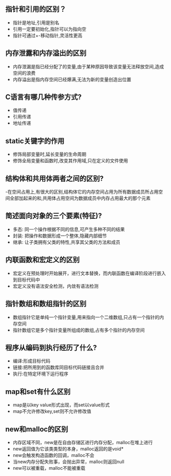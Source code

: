 ## 指针和引用的区别？
- 指针是地址,引用是别名
- 引用一定要初始化,指针可以为指向空
- 指针可通过+-移动指针,灵活性更高

## 内存泄露和内存溢出的区别
- 内存泄漏是指已经分配了的变量,由于某种原因导致该变量无法释放空间,造成空间的浪费
- 内存溢出是指内存空间已经爆满,无法为新的变量创造出位置

## C语言有哪几种传参方式?
- 值传递
- 引用传递
- 地址传递

## static关键字的作用
- 修饰局部变量时,延长变量的生命周期
- 修饰全局变量和函数时,改变其作用域,只在定义的文件使用

## 结构体和共用体两者之间的区别?
-在空间占用上,有很大的区别,结构体它的内存空间占用为所有数据成员所占用空间全部加起来的和,共用体占用空间为数据成员中内存占用最大的那个元素

## 简述面向对象的三个要素(特征)?
- 多态: 同一个操作根据不同的信息,可产生多种不同的结果
- 封装: 把操作和数据形成一个整体,隐藏内部细节
- 继承: 让子类拥有父类的特性,共享其父类的方法和成员

## 内联函数和宏定义的区别
- 宏定义在预处理时开始展开，进行文本替换，而内联函数在编译阶段进行嵌入到目标代码中
- 宏定义没有语法安全检测，内敛有语法检测

## 指针数组和数组指针的区别
- 数组指针它是单纯一个指针变量,用来指向一个二维数组,只占有一个指针的内存空间
- 指针数组它是多个指针变量所组成的数组,占有多个指针的内存空间


## 程序从编码到执行经历了什么?
- 编译:形成目标代码
- 链接:把所用到的函数库同目标代码链接且合并
- 执行:在特定环境下运行程序


## map和set有什么区别
- map是以key value形式出现，而set以value形式
- map不允许修改key,set则不允许修改值

## new和malloc的区别
- 内存区域不同，new是在自由存储区进行内存分配，malloc在堆上进行
- new返回值为它该类类型的本身，malloc返回的是void*
- new会触发构造函数的回调，malloc不会
- 当new内存分配失败事，会抛出异常，malloc则返回null
- new可以被重载，malloc不能被重载


